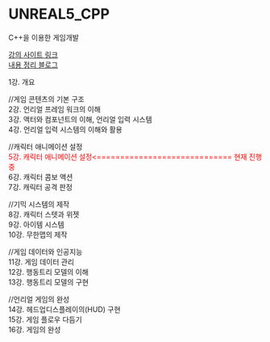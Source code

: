 # UNREAL5_CPP  

C++을 이용한 게임개발  

[강의 사이트 링크][1]  
[내용 정리 블로그][2]  

1강. 개요  

//게임 콘텐츠의 기본 구조  
2강. 언리얼 프레임 워크의 이해  
3강. 액터와 컴포넌트의 이해, 언리얼 입력 시스템  
4강. 언리얼 입력 시스템의 이해와 활용  

//캐릭터 애니메이션 설정  
<span style="color:red">5강. 캐릭터 애니메이션 설정<============================= 현재 진행중</span>  
6강. 캐릭터 콤보 액션  
7강. 캐릭터 공격 판정  

//기믹 시스템의 제작  
8강. 캐릭터 스텟과 위젯  
9강. 아이템 시스템  
10강. 무한맵의 제작  

//게임 데이터와 인공지능  
11강. 게임 데이터 관리  
12강. 행동트리 모델의 이해  
13강. 행동트리 모델의 구현  

//언리얼 게임의 완성  
14강. 헤드업디스플레이의(HUD) 구현  
15강. 게임 플로우 다듬기  
16강. 게임의 완성  

[1]: https://www.inflearn.com/course/이득우-언리얼-프로그래밍-part-2
[2]: https://blog.naver.com/PostList.naver?blogId=greenhood1383&from=postList&categoryNo=6
